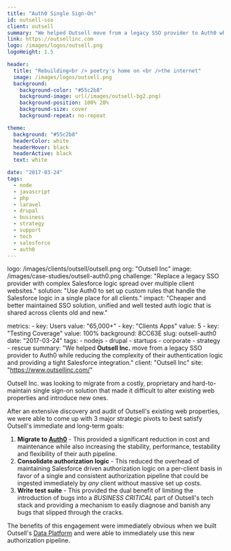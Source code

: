 ```yaml
---
title: "Auth0 Single Sign-On"
id: outsell-sso
client: outsell
summary: "We helped Outsell move from a legacy SSO provider to Auth0 while simplifying their auth logic and integrating with Salesforce."
link: https://outsellinc.com
logo: /images/logos/outsell.png
logoHeight: 1.5

header:
  title: "Rebuilding<br /> poetry's home on <br />the internet"
  image: /images/logos/outsell.png
  background:
    background-color: "#55c2b8"
    background-image: url(/images/outsell-bg2.png)
    background-position: 100% 20%
    background-size: cover
    background-repeat: no-repeat

theme:
  background: "#55c2b8"
  headerColor: white
  headerHover: black
  headerActive: black
  text: white

date: "2017-03-24"
tags:
  - node
  - javascript
  - php
  - laravel
  - drupal
  - business
  - strategy
  - support
  - tech
  - salesforce
  - auth0
---
```


logo: /images/clients/outsell/outsell.png
org: "Outsell Inc"
image: /images/case-studies/outsell-auth0.png
challenge: "Replace a legacy SSO provider with complex Salesforce logic spread over multiple client websites."
solution: "Use Auth0 to set up custom rules that handle the Salesforce logic in a single place for all clients."
impact: "Cheaper and better maintained SSO solution, unified and well tested auth logic that is shared across clients old and new."

metrics:
    - key: Users
      value: "65,000+"
    - key: "Clients Apps"
      value: 5
    - key: "Testing Coverage"
      value: 100%
background: 8CC63E
slug: outsell-auth0
date: "2017-03-24"
tags:
    - nodejs
    - drupal
    - startups
    - corporate
    - strategy
    - rescue
summary: "We helped <strong>Outsell Inc.</strong> move from a legacy SSO provider to Auth0 while reducing the complexity of their authentication logic and providing a tight Salesforce integration."
client: "Outsell Inc"
site: "https://www.outsellinc.com/"

Outsell Inc. was looking to migrate from a costly, proprietary and hard-to-maintain single sign-on solution that made it difficult to alter existing web properties and introduce new ones.

After an extensive discovery and audit of Outsell's existing web properties, we were able to come up with 3 major strategic pivots to best satisfy Outsell's immediate and long-term goals:

1. **Migrate to [Auth0](https://auth0.com/)** - This provided a significant reduction in cost and maintenance while also increasing the stability, performance, testability and flexibility of their auth pipeline.
2. **Consolidate authorization logic** - This reduced the overhead of maintaining Salesforce driven authorization logic on a per-client basis in favor of a single and consistent authorization pipeline that could be ingested immediately by *any* client without massive set up costs.
3. **Write test suite** - This provided the dual benefit of limiting the introduction of bugs into a *BUSINESS CRITICAL* part of Outsell's tech stack and providing a mechanism to easily diagnose and banish any bugs that slipped through the cracks.

The benefits of this engagement were immediately obvious when we built Outsell's [Data Platform](./work/outsell-osdata) and were able to immediately use this new authorization pipeline.
